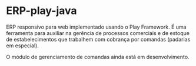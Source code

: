 # ERP-play-java
ERP responsivo para web implementado usando o Play Framework. É uma ferramenta para auxiliar na gerência de processos comerciais e de estoque de estabelecimentos que trabalhem com cobrança por comandas (padarias em especial).

O módulo de gerenciamento de comandas ainda está em desenvolvimento.
